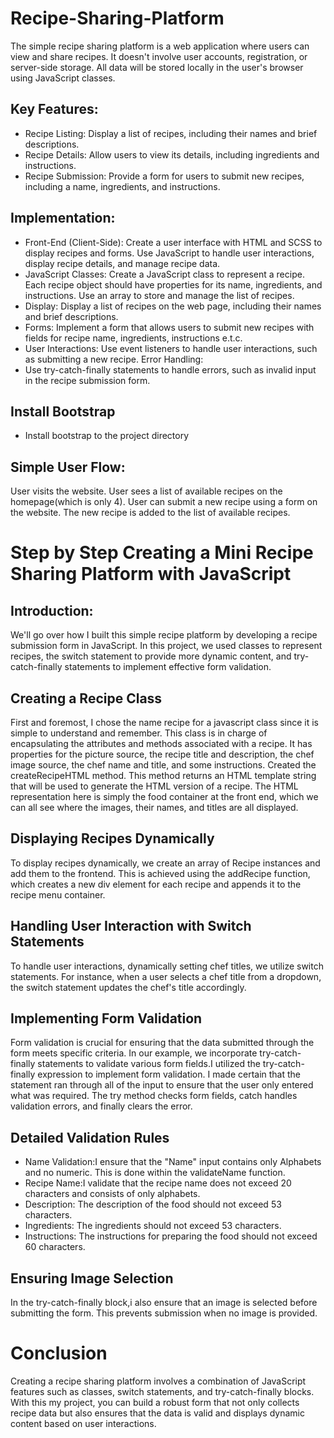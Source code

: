 # Recipe-Sharing-Platform
The simple recipe sharing platform is a web application where users can view and share recipes. It doesn't involve user accounts, registration, or server-side storage. All data will be stored locally in the user's browser using JavaScript classes.

## Key Features:
* Recipe Listing: Display a list of recipes, including their names and brief descriptions.
* Recipe Details: Allow users to view its details, including ingredients and instructions.
* Recipe Submission: Provide a form for users to submit new recipes, including a name, ingredients, and instructions.

## Implementation:
* Front-End (Client-Side):
Create a user interface with HTML and SCSS to display recipes and forms.
Use JavaScript to handle user interactions, display recipe details, and manage recipe data.
* JavaScript Classes:
Create a JavaScript class to represent a recipe. Each recipe object should have properties for its name, ingredients, and instructions. Use an array to store and manage the list of recipes.
* Display:
Display a list of recipes on the web page, including their names and brief descriptions.
* Forms:
Implement a form that allows users to submit new recipes with fields for recipe name, ingredients, instructions e.t.c.
* User Interactions:
Use event listeners to handle user interactions, such as submitting a new recipe.
Error Handling:
* Use try-catch-finally statements to handle errors, such as invalid input in the recipe submission form.

## Install Bootstrap
* Install bootstrap to the project directory

## Simple User Flow:
User visits the website.
User sees a list of available recipes on the homepage(which is only 4).
User can submit a new recipe using a form on the website.
The new recipe is added to the list of available recipes.


# Step by Step Creating a Mini Recipe Sharing Platform with JavaScript

## Introduction:
We'll go over how I built this simple recipe platform by developing a recipe submission form in JavaScript. In this project, we used classes to represent recipes, the switch statement to provide more dynamic content, and try-catch-finally statements to implement effective form validation.

## Creating a Recipe Class
First and foremost, I chose the name recipe for a javascript class since it is simple to understand and remember. This class is in charge of encapsulating the attributes and methods associated with a recipe. It has properties for the picture source, the recipe title and description, the chef image source, the chef name and title, and some instructions. Created the createRecipeHTML method. This method returns an HTML template string that will be used to generate the HTML version of a recipe. The HTML representation here is simply the food container at the front end, which we can all see where the images, their names, and titles are all displayed.


## Displaying Recipes Dynamically
To display recipes dynamically, we create an array of Recipe instances and add them to the frontend. This is achieved using the addRecipe function, which creates a new div element for each recipe and appends it to the recipe menu container.

## Handling User Interaction with Switch Statements
To handle user interactions, dynamically setting chef titles, we utilize switch statements. For instance, when a user selects a chef title from a dropdown, the switch statement updates the chef's title accordingly.

## Implementing Form Validation
Form validation is crucial for ensuring that the data submitted through the form meets specific criteria. In our example, we incorporate try-catch-finally statements to validate various form fields.I utilized the try-catch-finally expression to implement form validation. I made certain that the statement ran through all of the input to ensure that the user only entered what was required. The try method checks form fields, catch handles validation errors, and finally clears the error.

## Detailed Validation Rules

* Name Validation:I ensure that the "Name" input contains only Alphabets and no numeric. This is done within the validateName function.
* Recipe Name:I validate that the recipe name does not exceed 20 characters and consists of only alphabets.
* Description: The description of the food should not exceed 53 characters.
* Ingredients: The ingredients should not exceed 53 characters.
* Instructions: The instructions for preparing the food should not exceed 60 characters.

## Ensuring Image Selection
In the try-catch-finally block,i also ensure that an image is selected before submitting the form. This prevents submission when no image is provided.

# Conclusion
Creating a recipe sharing platform involves a combination of JavaScript features such as classes, switch statements, and try-catch-finally blocks. With this my project, you can build a robust form that not only collects recipe data but also ensures that the data is valid and displays dynamic content based on user interactions.


